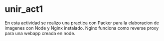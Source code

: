# unir_act1

En esta actividad se realizo una practica con Packer para la elaboracion de imagenes con Node y Nginx instalado. Nginx funciona como reverse proxy para una webapp creada en node.
